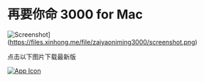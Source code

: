 # 再要你命 3000 for Mac

![Screenshot](https://files.xinhong.me/file/zaiyaoniming3000/Icon_128x128.png)](https://files.xinhong.me/file/zaiyaoniming3000/screenshot.png)

点击以下图片下载最新版

[![App Icon](https://files.xinhong.me/file/zaiyaoniming3000/Icon_128x128.png)](https://files.xinhong.me/file/zaiyaoniming3000/%E5%86%8D%E8%A6%81%E4%BD%A0%E5%91%BD3000.zip)

